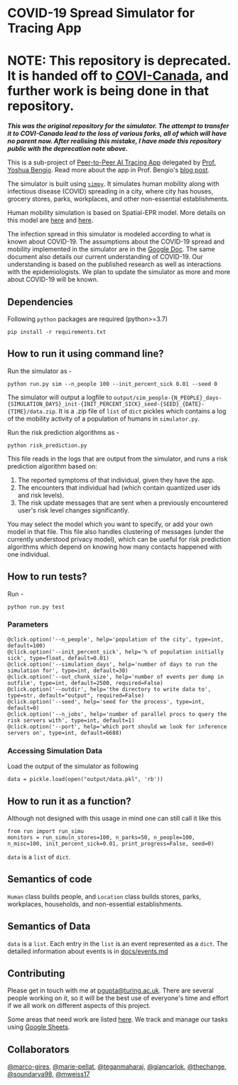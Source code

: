 # COVID-19 Spread Simulator for Tracing App
# **NOTE: This repository is deprecated. It is handed off to [COVI-Canada](!https://github.com/Covi-Canada), and further work is being done in that repository.**

_**This was the original repository for the simulator. The attempt to transfer it to COVI-Canada lead to the loss of various forks, all of which will have no parent now. After realising this mistake, I have made this repository public with the deprecation note above.**_


This is a sub-project of [Peer-to-Peer AI Tracing App](https://mila.quebec/en/peer-to-peer-ai-tracing-of-covid-19/) delegated by [Prof. Yoshua Bengio](https://yoshuabengio.org/). Read more about the app in Prof. Bengio's [blog post](https://yoshuabengio.org/2020/03/23/peer-to-peer-ai-tracing-of-covid-19/).

The simulator is built using [`simpy`](!https://simpy.readthedocs.io/en/latest/simpy_intro/index.html).
It simulates human mobility along with infectious disease (COVID) spreading in a city, where city has houses, grocery stores, parks, workplaces, and other non-essential establishments.

Human mobility simulation is based on Spatial-EPR model. More details on this model are [here](https://www.nature.com/articles/ncomms9166) and [here](https://www.nature.com/articles/nphys1760).

The infection spread in this simulator is modeled according to what is known about COVID-19.
The assumptions about the COVID-19 spread and mobility implemented in the simulator are in the [Google Doc](https://docs.google.com/document/d/1jn8dOXgmVRX62Ux-jBSuReayATrzrd5XZS2LJuQ2hLs/edit?usp=sharing).
The same document also details our current understanding of COVID-19.
Our understanding is based on the published research as well as interactions with the epidemiologists.
We plan to update the simulator as more and more about COVID-19 will be known.


## Dependencies
Following `python` packages are required (python>=3.7)
```
pip install -r requirements.txt
```

## How to run it using command line?
Run the simulator as -
```
python run.py sim --n_people 100 --init_percent_sick 0.01 --seed 0
```

The simulator will output a logfile to `output/sim_people-{N_PEOPLE}_days-{SIMULATION_DAYS}_init-{INIT_PERCENT_SICK}_seed-{SEED}_{DATE}-{TIME}/data.zip`. It is a .zip file of `list` of `dict` pickles which contains a log of the mobility activity of a population of humans in `simulator.py`.

Run the risk prediction algorithms as -
```
python risk_prediction.py
```
This file reads in the logs that are output from the simulator, and runs a risk prediction algorithm based on: 
 1) The reported symptoms of that individual, given they have the app.
 2) The encounters that individual had (which contain quantized user ids and risk levels).
 3) The risk update messages that are sent when a previously encountered user's risk level changes significantly.
 
You may select the model which you want to specify, or add your own model in that file. 
This file also handles clustering of messages (under the currently understood privacy model), which can be useful for risk prediction algorithms which 
depend on knowing how many contacts happened with one individual.

## How to run tests?
Run -
```
python run.py test
```

### Parameters

```
@click.option('--n_people', help='population of the city', type=int, default=100)
@click.option('--init_percent_sick', help='% of population initially sick', type=float, default=0.01)
@click.option('--simulation_days', help='number of days to run the simulation for', type=int, default=30)
@click.option('--out_chunk_size', help='number of events per dump in outfile', type=int, default=2500, required=False)
@click.option('--outdir', help='the directory to write data to', type=str, default="output", required=False)
@click.option('--seed', help='seed for the process', type=int, default=0)
@click.option('--n_jobs', help='number of parallel procs to query the risk servers with', type=int, default=1)
@click.option('--port', help='which port should we look for inference servers on', type=int, default=6688)
```

### Accessing Simulation Data
Load the output of the simulator as following
```
data = pickle.load(open("output/data.pkl", 'rb'))
```

## How to run it as a function?
Although not designed with this usage in mind one can still call it like this
```
from run import run_simu
monitors = run_simu(n_stores=100, n_parks=50, n_people=100, n_misc=100, init_percent_sick=0.01, print_progress=False, seed=0)
```

`data` is a `list` of `dict`.

## Semantics of code
`Human` class builds people, and `Location` class builds stores, parks, workplaces, households, and non-essential establishments.

## Semantics of Data
`data` is a `list`. Each entry in the `list` is an event represented as a `dict`.
The detailed information about events is in [docs/events.md](docs/events.md)

## Contributing
Please get in touch with me at [pgupta@turing.ac.uk](pgupta@turing.ac.uk). There are several people working on it, so it will be the best use of everyone's time and effort if we all work on different aspects of this project.

Some areas that need work are listed [here](docs/CONTRIBUTING.md). We track and manage our tasks using [Google Sheets](https://docs.google.com/spreadsheets/d/11t1T66AAVeR6P341nZYP1qwLdvhCkU_EwFwUkyLziLQ/edit?usp=sharing).

## Collaborators
[@marco-gires](https://github.com/marco-gires), [@marie-pellat](https://github.com/mariepellat), [@teganmaharaj](https://github.com/teganmaharaj), [@giancarlok](https://github.com/giancarlok), [@thechange](https://github.com/thechange), [@soundarya98](https://github.com/soundarya98), [@mweiss17](https://github.com/mweiss17)
